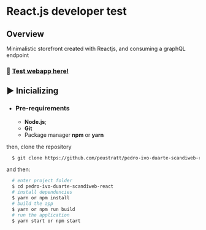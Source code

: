 # React.js developer test

## Overview
Minimalistic storefront created with Reactjs, and consuming a graphQL endpoint

### :link: [Test webapp here!](https://peustratt-scandiweb-react-frontend.netlify.app/)

## ▶️ Inicializing
- ### **Pre-requirements**
  - **Node.js**;
  - **Git**
  - Package manager **npm** or **yarn**

then, clone the repository

```sh
  $ git clone https://github.com/peustratt/pedro-ivo-duarte-scandiweb-react.git
```

and then:

```sh
  # enter project folder
  $ cd pedro-ivo-duarte-scandiweb-react
  # install dependencies
  $ yarn or npm install
  # build the app
  $ yarn or npm run build
  # run the application
  $ yarn start or npm start
```
